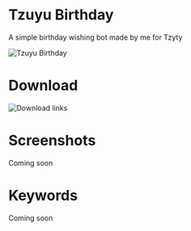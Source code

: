# Tzuyu Birthday
A simple birthday wishing bot made by me for Tzyty

![Tzuyu Birthday](https://user-images.githubusercontent.com/6418354/174239196-ccbbd106-2415-4826-aa87-9302036982c3.png)

# Download
![Download links](https://github.com/p32929/my_android_apps/releases)

# Screenshots
Coming soon

# Keywords
Coming soon